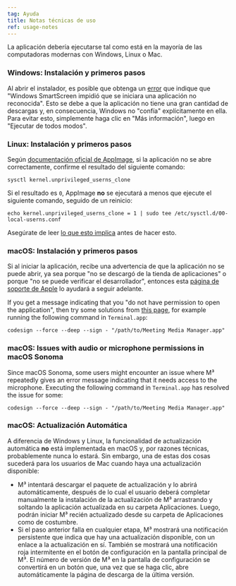 ```yaml
---
tag: Ayuda
title: Notas técnicas de uso
ref: usage-notes
---
```


La aplicación debería ejecutarse tal como está en la mayoría de las computadoras modernas con Windows, Linux o Mac.

### Windows: Instalación y primeros pasos

Al abrir el instalador, es posible que obtenga un [error](assets/img/other/win-smartscreen.png) que indique que "Windows SmartScreen impidió que se iniciara una aplicación no reconocida". Esto se debe a que la aplicación no tiene una gran cantidad de descargas y, en consecuencia, Windows no "confía" explícitamente en ella. Para evitar esto, simplemente haga clic en "Más información", luego en "Ejecutar de todos modos".

### Linux: Instalación y primeros pasos

Según [documentación oficial de AppImage](https://docs.appimage.org/user-guide/troubleshooting/electron-sandboxing.html), si la aplicación no se abre correctamente, confirme el resultado del siguiente comando:

`sysctl kernel.unprivileged_userns_clone`

Si el resultado es `0`, AppImage **no** se ejecutará a menos que ejecute el siguiente comando, seguido de un reinicio:

`echo kernel.unprivileged_userns_clone = 1 | sudo tee /etc/sysctl.d/00-local-userns.conf`

Asegúrate de leer [lo que esto implica](https://lwn.net/Articles/673597/) antes de hacer esto.

### macOS: Instalación y primeros pasos

Si al iniciar la aplicación, recibe una advertencia de que la aplicación no se puede abrir, ya sea porque "no se descargó de la tienda de aplicaciones" o porque "no se puede verificar el desarrollador", entonces esta [página de soporte de Apple](https://support.apple.com/en-ca/HT202491) lo ayudará a seguir adelante.

If you get a message indicating that you "do not have permission to open the application", then try some solutions from [this page](https://stackoverflow.com/questions/64842819/cant-run-app-because-of-permission-in-big-sur/64895860), for example running the following command in `Terminal.app`:

`codesign --force --deep --sign - "/path/to/Meeting Media Manager.app"`

### macOS: Issues with audio or microphone permissions in macOS Sonoma

Since macOS Sonoma, some users might encounter an issue where M³ repeatedly gives an error message indicating that it needs access to the microphone. Executing the following command in `Terminal.app` has resolved the issue for some:

`codesign --force --deep --sign - "/path/to/Meeting Media Manager.app"`

### macOS: Actualización Automática

A diferencia de Windows y Linux, la funcionalidad de actualización automática **no** está implementada en macOS y, por razones técnicas, probablemente nunca lo estará. Sin embargo, una de estas dos cosas sucederá para los usuarios de Mac cuando haya una actualización disponible:

- M³ intentará descargar el paquete de actualización y lo abrirá automáticamente, después de lo cual el usuario deberá completar manualmente la instalación de la actualización de M³ arrastrando y soltando la aplicación actualizada en su carpeta Aplicaciones. Luego, podrán iniciar M³ recién actualizado desde su carpeta de Aplicaciones como de costumbre.
- Si el paso anterior falla en cualquier etapa, M³ mostrará una notificación persistente que indica que hay una actualización disponible, con un enlace a la actualización en sí. También se mostrará una notificación roja intermitente en el botón de configuración en la pantalla principal de M³. El número de versión de M³ en la pantalla de configuración se convertirá en un botón que, una vez que se haga clic, abre automáticamente la página de descarga de la última versión.
